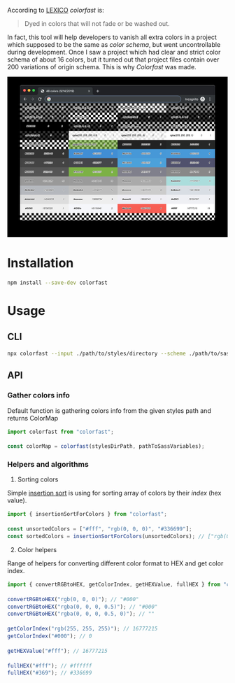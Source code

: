 According to [LEXICO](https://www.lexico.com/en/definition/colorfast) _colorfast_ is:

> Dyed in colors that will not fade or be washed out.

In fact, this tool will help developers to vanish all extra colors in a project
which supposed to be the same as _color schema_, but went uncontrollable during development.
Once I saw a project which had clear and strict color schema of about 16 colors,
but it turned out that project files contain over 200 variations of origin schema.
This is why _Colorfast_ was made.

![colorfast](https://raw.githubusercontent.com/mir4a/colorfast/bc73c8e627be0994265128b7987896fb88a6d891/colorfast-v1.0.0.jpg)

# Installation

```bash
npm install --save-dev colorfast
```

# Usage

## CLI

```bash
npx colorfast --input ./path/to/styles/directory --scheme ./path/to/sass/variables --report ./path/where/to/save/report
```

## API

### Gather colors info

Default function is gathering colors info from the given styles path and returns ColorMap

```js
import colorfast from "colorfast";

const colorMap = colorfast(stylesDirPath, pathToSassVariables);
```

### Helpers and algorithms

1. Sorting colors

Simple [insertion sort](https://en.wikipedia.org/wiki/Insertion_sort) is using for sorting array of colors by their _index_ (hex value).

```js
import { insertionSortForColors } from "colorfast";

const unsortedColors = ["#fff", "rgb(0, 0, 0)", "#336699"];
const sortedColors = insertionSortForColors(unsortedColors); // ["rgb(0, 0, 0)", "#336699", "#fff"]
```

2. Color helpers

Range of helpers for converting different color format to HEX and get color index.

```js
import { convertRGBtoHEX, getColorIndex, getHEXValue, fullHEX } from "colorfast";

convertRGBtoHEX("rgb(0, 0, 0)"); // "#000"
convertRGBtoHEX("rgba(0, 0, 0, 0.5)"); // "#000"
convertRGBtoHEX("rgba(0, 0, 0, 0.5, 0)"); // ""

getColorIndex("rgb(255, 255, 255)"); // 16777215
getColorIndex("#000"); // 0

getHEXValue("#fff"); // 16777215

fullHEX("#fff"); // #ffffff
fullHEX("#369"); // #336699
```
